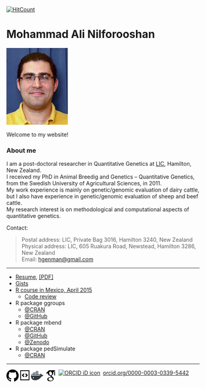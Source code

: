 [![HitCount](http://hits.dwyl.io/nilforooshan/nilforooshan.github.io.svg)](http://hits.dwyl.io/nilforooshan/nilforooshan.github.io)

# Mohammad Ali Nilforooshan

![MyImage](https://raw.githubusercontent.com/nilforooshan/nilforooshan.github.io/master/images/mohammad_nilforooshan.jpg)

Welcome to my website!  

### About me

I am a post-doctoral researcher in Quantitative Genetics at <a href="http://www.lic.co.nz/" target="_blank">LIC</a>, Hamilton, New Zealand.  
I received my PhD in Animal Breedig and Genetics &ndash; Quantitative Genetics, from the Swedish University of Agricultural Sciences, in 2011.  
My work experience is mainly on genetic/genomic evaluation of dairy cattle, but I also have experience in genetic/genomic evaluation of sheep and beef cattle.  
My research interest is on methodological and computational aspects of quantitative genetics.


Contact:  
> Postal address: LIC, Private Bag 3016, Hamilton 3240, New Zealand  
> Physical address: LIC, 605 Ruakura Road, Newstead, Hamilton 3286, New Zealand  
> Email: [hgenman@gmail.com](mailto:hgenman@gmail.com)

---

* [Resume](https://nilforooshan.github.io/resume/resume), [[PDF]](https://nilforooshan.github.io/resume/resume.pdf)  
* [Gists](https://github.com/nilforooshan/Link-resources/blob/master/README.md)  
* [R course in Mexico, April 2015](https://nilforooshan.github.io/rmex)
   * [Code review](https://nilforooshan.github.io/rreview.html)
* R package ggroups
   * [@CRAN](https://cran.r-project.org/package=ggroups)
   * [@GitHub](https://github.com/nilforooshan/ggroups)
* R package mbend
   * [@CRAN](https://cran.r-project.org/package=mbend)
   * [@GitHub](https://github.com/nilforooshan/mbend)
   * [@Zenodo](https://doi.org/10.5281/zenodo.3459238)
* R package pedSimulate
   * [@CRAN](https://cran.r-project.org/package=pedSimulate)

---

[![GitHub](https://raw.githubusercontent.com/nilforooshan/nilforooshan.github.io/master/images/githubicon.png  "GitHub")](https://github.com/nilforooshan) [![GitHubGist](https://raw.githubusercontent.com/nilforooshan/nilforooshan.github.io/master/images/githubgisticon.png "GitHubGist")](https://gist.github.com/nilforooshan) [![DockerHub](https://raw.githubusercontent.com/nilforooshan/nilforooshan.github.io/master/images/dockericon.png  "DockerHub")](https://hub.docker.com/u/nilforooshan) [![GoogleScholar](https://raw.githubusercontent.com/nilforooshan/nilforooshan.github.io/master/images/google-scholar-logo.png "GoogleScholar")](http://scholar.google.com/citations?hl=en&user=X7avTQgAAAAJ) <a href="https://orcid.org/0000-0003-0339-5442" target="orcid.widget" rel="noopener noreferrer" style="vertical-align:top;"><img src="https://orcid.org/sites/default/files/images/orcid_16x16.png" style="width:1em;margin-right:.5em;" alt="ORCID iD icon">orcid.org/0000-0003-0339-5442</a>
